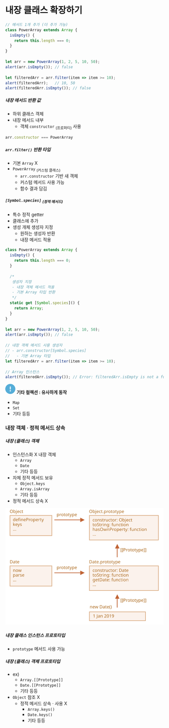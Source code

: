 내장 클래스 확장하기
==================

```javascript
// 메서드 1개 추가 (더 추가 가능)
class PowerArray extends Array {
  isEmpty() {
    return this.length === 0;
  }
}

let arr = new PowerArray(1, 2, 5, 10, 50);
alert(arr.isEmpty()); // false

let filteredArr = arr.filter(item => item >= 10);
alert(filteredArr);   // 10, 50
alert(filteredArr.isEmpty()); // false
```

##### 내장 메서드 반환 값
- 하위 클래스 객체
- 내장 메서드 내부
  - 객체 `constructor` <sub>(프로퍼티)</sub> 사용
```javascript
arr.constructor === PowerArray
```

##### `arr.filter()` 반환 타입
- 기본 `Array` X
- `PowerArray` <sub>(커스텀 클래스)</sub>
  - `arr.constructor` 기반 새 객체
  - 커스텀 메서드 사용 가능
  - 함수 결과 담김

##### `[Symbol.species]` <sub>(정적 메서드)</sub>
- 특수 정적 getter
- 클래스에 추가
- 생성 개체 생성자 지정
  - 원하는 생성자 반환
  - 내장 메서드 적용 
```javascript
class PowerArray extends Array {
  isEmpty() {
    return this.length === 0;
  }

  /*
   생성자 지정
   - 내장 객체 메서드 적용
   - 기본 Array 타입 반환
   */
  static get [Symbol.species]() {
    return Array;
  }
}

let arr = new PowerArray(1, 2, 5, 10, 50);
alert(arr.isEmpty()); // false

// 내장 객체 메서드 사용 생성자
// - arr.constructor[Symbol.species]
//   - 기본 Array 타입
let filteredArr = arr.filter(item => item >= 10);

// Array 인스턴스
alert(filteredArr.isEmpty()); // Error: filteredArr.isEmpty is not a function
```

<img class="icon" src="../../images/commons/icons/circle-exclamation-solid.svg" /> **기타 컬렉션 : 유사하게 동작**

- `Map`
- `Set`
- 기타 등등

### 내장 객체 · 정적 메서드 상속

##### 내장 (클래스) 객체
- 인스턴스화 X 내장 객체
  - `Array`
  - `Date`
  - 기타 등등
- 자체 정적 메서드 보유
  - `Object.keys`
  - `Array.isArray`
  - 기타 등등
- 정적 메서드 상속 X


![object-date-inheritance](../../images/09/05/object-date-inheritance.svg)

##### 내장 클래스 인스턴스 프로토타입
- `prototype` 메서드 사용 가능

##### 내장 (클래스) 객체 프로토타입
- ex&#41;
  - `Array.[[Prototype]]`
  - `Date.[[Prototype]]`
  - 기타 등등
- `Object` 참조 X
  - 정적 메서드 상속 · 사용 X
    - `Array.keys()`
    - `Date.keys()`
    - 기타 등등
